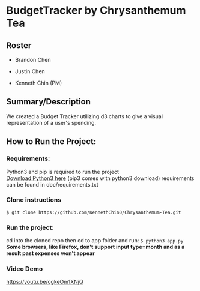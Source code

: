 # BudgetTracker by Chrysanthemum Tea
## Roster
* Brandon Chen

* Justin Chen

* Kenneth Chin (PM)

## Summary/Description
We created a Budget Tracker utilizing d3 charts to give a visual representation of a user's spending.

## How to Run the Project:  
### Requirements:
Python3 and pip is required to run the project  
[Download Python3 here](https://www.python.org/downloads/) (pip3 comes with python3 download)
requirements can be found in doc/requirements.txt

### Clone instructions
`$ git clone https://github.com/KennethChin0/Chrysanthemum-Tea.git`  
 
### Run the project:
cd into the cloned repo then cd to app folder and run:
`$ python3 app.py`  
**Some browsers, like Firefox, don't support input type=month and as a result past expenses won't appear**

### Video Demo
https://youtu.be/cgkeOm1XNjQ
